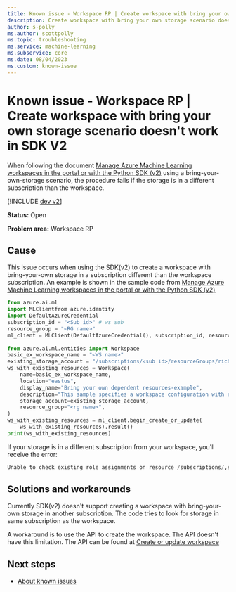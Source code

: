 ```yaml
---
title: Known issue - Workspace RP | Create workspace with bring your own storage scenario doesn't work in SDK V2 
description: Create workspace with bring your own storage scenario doesn't work in SDK V2
author: s-polly
ms.author: scottpolly
ms.topic: troubleshooting  
ms.service: machine-learning
ms.subservice: core
ms.date: 08/04/2023
ms.custom: known-issue
---
```


# Known issue  - Workspace RP | Create workspace with bring your own storage scenario doesn't work in SDK V2 


When following the document [Manage Azure Machine Learning workspaces in the portal or with the Python SDK (v2)](../how-to-manage-workspace.md) using a bring-your-own-storage scenario, the procedure fails if the storage is in a different subscription than the workspace.

[!INCLUDE [dev v2](../includes/machine-learning-dev-v2.md)]


**Status:** Open

**Problem area:** Workspace RP

## Cause

This issue occurs when using the SDK(v2) to create a workspace with bring-your-own storage in a subscription different than the workspace subscription. An example is shown in the sample code from [Manage Azure Machine Learning workspaces in the portal or with the Python SDK (v2)](../how-to-manage-workspace.md)

```python
from azure.ai.ml
import MLClientfrom azure.identity
import DefaultAzureCredential
subscription_id = "<Sub id>" # ws sub
resource_group = "<RG name>"
ml_client = MLClient(DefaultAzureCredential(), subscription_id, resource_group)
 
from azure.ai.ml.entities import Workspace
basic_ex_workspace_name = "<WS name>"
existing_storage_account = "/subscriptions/<sub id>/resourceGroups/richRG/providers/Microsoft.Storage/storageAccounts/<existing storage account>" # store from different sub
ws_with_existing_resources = Workspace(
    name=basic_ex_workspace_name,
    location="eastus",
    display_name="Bring your own dependent resources-example",
    description="This sample specifies a workspace configuration with existing dependent resources",
    storage_account=existing_storage_account,
    resource_group="<rg name>",
)
ws_with_existing_resources = ml_client.begin_create_or_update(
    ws_with_existing_resources).result()
print(ws_with_existing_resources)
```
If your storage is in a different subscription from your workspace, you'll receive the error:

```python
Unable to check existing role assignments on resource /subscriptions/,sub id of storage>/resourceGroups/<rg>/providers/Microsoft.Storage/storageAccounts/<existing storage>: The Resource 'Microsoft.Storage/storageAccounts/<existing storage>' under resource group '<rg>' was not found
```


## Solutions and workarounds
Currently SDK(v2) doesn't support creating a workspace with bring-your-own storage in another subscription. The code tries to look for storage in same subscription as the workspace.

A workaround is to use the API to create the workspace. The API doesn't have this limitation. The API can be found at [Create or update workspace](https://learn.microsoft.com/rest/api/azureml/2023-04-01/workspaces/create-or-update?tabs=HTTP)


## Next steps

- [About known issues](azureml-known-issues.md)
